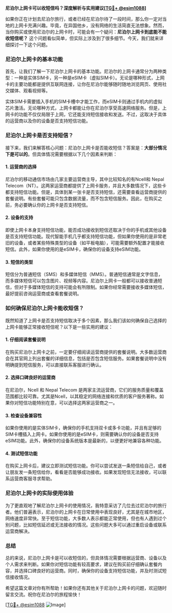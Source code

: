 **尼泊尔上网卡可以收短信吗？深度解析与实用建议[[TG💪+ @esim1088](https://t.me/s/esim1088)]**

如果你正在计划去尼泊尔旅行，或者已经在尼泊尔待了一段时间，那么你一定对当地的上网卡充满兴趣。毕竟，在异国他乡，没有网络的生活简直无法想象。然而，当你购买或使用尼泊尔的上网卡时，可能会有一个疑问：**尼泊尔上网卡到底能不能收短信呢？** 这个问题看似简单，但实际上涉及到了很多细节。今天，我们就来详细探讨一下这个问题。

### 尼泊尔上网卡的基本功能

首先，让我们了解一下尼泊尔上网卡的基本功能。尼泊尔的上网卡通常分为两种类型：一种是实体SIM卡，另一种是eSIM卡（虚拟SIM卡）。无论是哪种形式，上网卡的主要功能都是提供互联网连接，让你在尼泊尔能够随时随地浏览网页、使用社交媒体、观看视频等。

实体SIM卡需要插入手机的SIM卡槽中才能工作，而eSIM卡则通过手机内的虚拟芯片激活。无论哪种方式，上网卡都能让你在尼泊尔享受高速网络服务。但是，上网卡的功能不仅仅局限于上网，它还能支持短信接收和发送。不过，这取决于具体的运营商以及你的设备是否支持短信功能。

### 尼泊尔上网卡是否支持短信？

接下来，我们来解答核心问题：尼泊尔上网卡是否能收短信？答案是：**大部分情况下是可以的**。但具体情况需要根据以下几个因素来判断：

#### 1. **运营商的选择**
尼泊尔的移动通信市场由几家主要运营商主导，其中比较知名的有Ncell和 Nepal Telecom（NT）。这两家运营商都提供了上网卡服务，并且大多数情况下，这些卡都支持短信功能。但是，具体到某一张卡是否支持短信，还需要查看运营商提供的套餐说明。有些套餐可能只包含数据流量，而不包含短信服务。因此，在购买之前，务必要确认你的上网卡是否支持短信。

#### 2. **设备的支持**
即使上网卡本身支持短信功能，能否成功接收到短信还取决于你的手机或其他设备是否支持短信功能。现代智能手机几乎都支持短信功能，但如果你使用的是非常老旧的设备，或者某些特殊类型的设备（如平板电脑），可能需要额外配置才能接收短信。此外，如果你使用的是eSIM卡，确保你的设备支持eSIM功能。

#### 3. **短信的类型**
短信分为普通短信（SMS）和多媒体短信（MMS）。普通短信通常是文字信息，而多媒体短信可以包含图片、视频等内容。尼泊尔上网卡一般都可以接收普通短信，但对于多媒体短信的支持可能会有所限制。如果你经常需要接收多媒体短信，最好提前咨询运营商或查看套餐说明。

### 如何确保尼泊尔上网卡能收短信？

既然知道了上网卡是否支持短信取决于多个因素，那么我们该如何确保自己选择的上网卡能够正常接收短信呢？以下是一些实用的建议：

#### 1. **仔细阅读套餐说明**
在购买尼泊尔上网卡之前，一定要仔细阅读运营商提供的套餐说明。大多数运营商会在其官网上列出套餐的详细信息，包括是否包含短信服务。如果套餐说明中没有明确提到短信服务，可以直接联系客服进行确认。

#### 2. **选择口碑良好的运营商**
在尼泊尔，Ncell 和 Nepal Telecom 是两家主流运营商，它们的服务质量和覆盖范围都比较可靠。尤其是Ncell，以其稳定的网络连接和优质的客户服务著称。如果你对短信功能特别在意，可以选择这两家运营商之一。

#### 3. **检查设备兼容性**
如果你使用的是实体SIM卡，确保你的手机支持双卡或多卡功能，并且有足够的SIM卡槽插入上网卡。如果你使用的是eSIM卡，则需要确认你的设备是否支持eSIM功能。此外，确保你的设备系统版本是最新的，以便更好地兼容各种功能。

#### 4. **测试短信功能**
在购买上网卡后，建议立即测试短信功能。你可以尝试发送一条短信给自己，或者让朋友发一条短信给你，看看是否能够成功接收。如果发现短信无法接收，可以联系运营商客服寻求帮助。

### 尼泊尔上网卡的实际使用体验

为了更直观地了解尼泊尔上网卡的使用情况，我特意采访了几位去过尼泊尔的旅行者。他们普遍表示，尼泊尔的上网卡在日常使用中表现良好，尤其是在城市地区，网络速度非常快。至于短信功能，大多数人表示都能正常使用，但也有人遇到过个别问题，比如短信延迟或无法接收的情况。这些问题大多可以通过重启设备或联系运营商解决。

### 总结

总的来说，尼泊尔上网卡是可以收短信的，但具体情况需要根据运营商、设备以及个人需求来判断。如果你对短信功能有较高要求，建议在购买前仔细确认套餐内容，并选择口碑良好的运营商。同时，确保你的设备支持短信功能，并及时测试短信接收情况。

希望这篇文章对你有所帮助！如果你还有其他关于尼泊尔上网卡的问题，欢迎随时留言交流。祝你在尼泊尔的旅程愉快！

[[TG💪+ @esim1088](https://t.me/s/esim1088) ![Image](https://i.postimg.cc/4NQfJmqS/Snipaste-2025-05-13-00-14-12.png)]